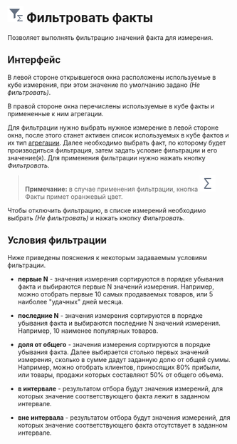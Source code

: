 # ![Фильтровать факты](../../images/icons/cube/cases/case-filter_default.svg) Фильтровать факты

Позволяет выполнять фильтрацию значений факта для измерения.

## Интерфейс

В левой стороне открывшегося окна расположены используемые в кубе измерения, при этом значение по умолчанию задано *(Не фильтровать)*.

В правой стороне окна перечислены используемые в кубе факты и примененные к ним агрегации.

Для фильтрации нужно выбрать нужное измерение в левой стороне окна, после этого станет активен список используемых в кубе фактов и их тип [агрегации](../../processors/func/aggregation-functions.md). Далее необходимо выбрать факт, по которому будет производиться фильтрация, затем задать условие фильтрации и его значение(я). Для применения фильтрации нужно нажать кнопку *Фильтровать*.

> **Примечание:** в случае применения фильтрации, кнопка ![Факты](../../images/icons/toolbar-controls/sum_default.svg)Факты примет оранжевый цвет.

Чтобы отключить фильтрацию, в списке измерений необходимо выбрать *(Не фильтровать)* и нажать кнопку *Фильтровать*.

## Условия фильтрации

Ниже приведены пояснения к некоторым задаваемым условиям фильтрации.

* **первые N** - значения измерения сортируются в порядке убывания факта и выбираются первые N значений измерения. Например, можно отобрать первые 10 самых продаваемых товаров, или 5 наиболее "удачных" дней месяца.

* **последние N** - значения измерения сортируются в порядке убывания факта и выбираются последние N значений измерения. Например, 10 наименее популярных товаров.
* **доля от общего** - значения измерения сортируются в порядке убывания факта. Далее выбирается столько первых значений измерения, сколько в сумме дадут заданную долю от общей суммы. Например, можно отобрать клиентов, приносящих 80% прибыли, или товары, продажи которых составляют 50% от общего объема.

* **в интервале** - результатом отбора будут значения измерений, для которых значение соответствующего факта лежит в заданном интервале.

* **вне интервала** - результатом отбора будут значения измерений, для которых значение соответствующего факта отсутствует в заданном интервале.
